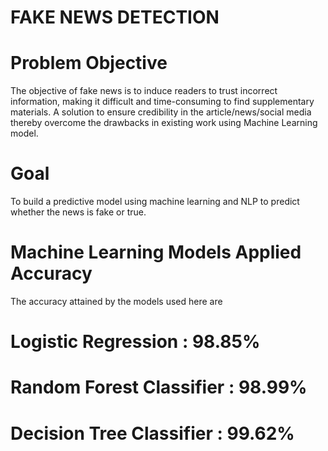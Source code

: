 # FAKE NEWS DETECTION
# Problem Objective
The objective of fake news is to induce readers to trust incorrect information, making it difficult and time-consuming to find supplementary materials. A solution to ensure credibility in the article/news/social media thereby overcome the drawbacks in existing work using Machine Learning model.

# Goal
To build a predictive model using machine learning and NLP to predict whether the news is fake or true.

# Machine Learning Models Applied Accuracy
The accuracy attained by the models used here are

# Logistic Regression : 98.85%
# Random Forest Classifier : 98.99%
# Decision Tree Classifier : 99.62%
